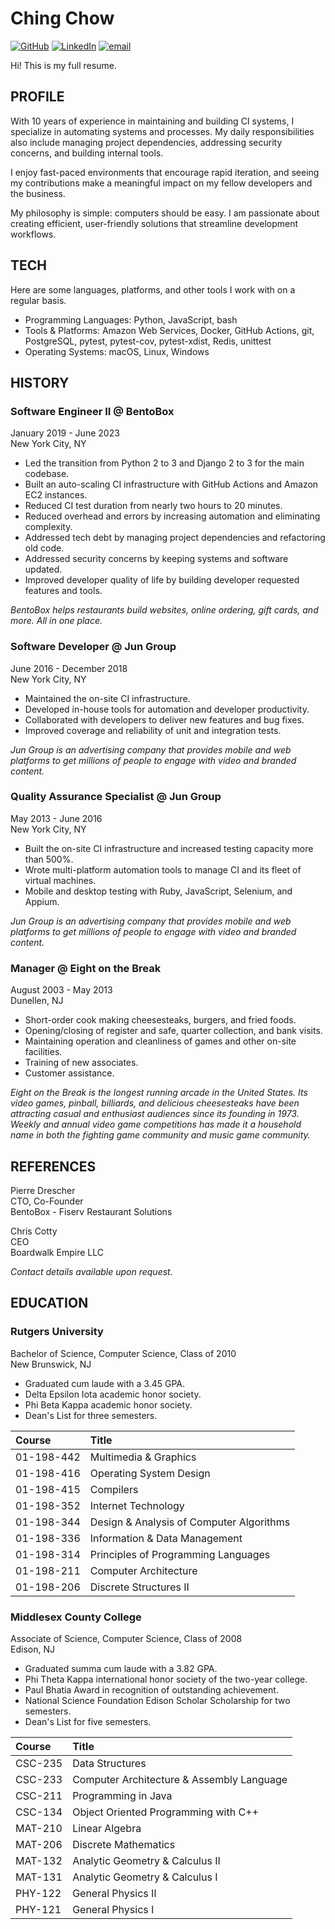 # Ching Chow

[![GitHub](https://img.shields.io/badge/github--lightgrey.svg)](https://github.com/chingc) [![LinkedIn](https://img.shields.io/badge/linkedin--blue.svg)](https://www.linkedin.com/in/chingc) [![email](https://img.shields.io/badge/email--brightgreen.svg)](mailto:ching64@proton.me?subject=About%20your%20resume%20on%20GitHub)

Hi! This is my full resume.

## PROFILE

With 10 years of experience in maintaining and building CI systems, I specialize in automating systems and processes. My daily responsibilities also include managing project dependencies, addressing security concerns, and building internal tools.

I enjoy fast-paced environments that encourage rapid iteration, and seeing my contributions make a meaningful impact on my fellow developers and the business.

My philosophy is simple: computers should be easy. I am passionate about creating efficient, user-friendly solutions that streamline development workflows.

## TECH

Here are some languages, platforms, and other tools I work with on a regular basis.

- Programming Languages: Python, JavaScript, bash
- Tools & Platforms: Amazon Web Services, Docker, GitHub Actions, git, PostgreSQL, pytest, pytest-cov, pytest-xdist, Redis, unittest
- Operating Systems: macOS, Linux, Windows

## HISTORY

### Software Engineer II @ BentoBox

January 2019 - June 2023<br/>
New York City, NY

- Led the transition from Python 2 to 3 and Django 2 to 3 for the main codebase.
- Built an auto-scaling CI infrastructure with GitHub Actions and Amazon EC2 instances.
- Reduced CI test duration from nearly two hours to 20 minutes.
- Reduced overhead and errors by increasing automation and eliminating complexity.
- Addressed tech debt by managing project dependencies and refactoring old code.
- Addressed security concerns by keeping systems and software updated.
- Improved developer quality of life by building developer requested features and tools.

_BentoBox helps restaurants build websites, online ordering, gift cards, and more. All in one place._

### Software Developer @ Jun Group

June 2016 - December 2018<br/>
New York City, NY

- Maintained the on-site CI infrastructure.
- Developed in-house tools for automation and developer productivity.
- Collaborated with developers to deliver new features and bug fixes.
- Improved coverage and reliability of unit and integration tests.

_Jun Group is an advertising company that provides mobile and web platforms to get millions of people to engage with video and branded content._

### Quality Assurance Specialist @ Jun Group

May 2013 - June 2016<br/>
New York City, NY

- Built the on-site CI infrastructure and increased testing capacity more than 500%.
- Wrote multi-platform automation tools to manage CI and its fleet of virtual machines.
- Mobile and desktop testing with Ruby, JavaScript, Selenium, and Appium.

_Jun Group is an advertising company that provides mobile and web platforms to get millions of people to engage with video and branded content._

### Manager @ Eight on the Break

August 2003 - May 2013<br/>
Dunellen, NJ

- Short-order cook making cheesesteaks, burgers, and fried foods.
- Opening/closing of register and safe, quarter collection, and bank visits.
- Maintaining operation and cleanliness of games and other on-site facilities.
- Training of new associates.
- Customer assistance.

_Eight on the Break is the longest running arcade in the United States. Its video games, pinball, billiards, and delicious cheesesteaks have been attracting casual and enthusiast audiences since its founding in 1973. Weekly and annual video game competitions has made it a household name in both the fighting game community and music game community._

## REFERENCES

Pierre Drescher<br/>
CTO, Co-Founder<br/>
BentoBox - Fiserv Restaurant Solutions

Chris Cotty<br/>
CEO<br/>
Boardwalk Empire LLC

_Contact details available upon request._

## EDUCATION

### Rutgers University

Bachelor of Science, Computer Science, Class of 2010<br/>
New Brunswick, NJ

- Graduated cum laude with a 3.45 GPA.
- Delta Epsilon Iota academic honor society.
- Phi Beta Kappa academic honor society.
- Dean's List for three semesters.

| Course     | Title                                    |
| :--------- | :--------------------------------------- |
| 01-198-442 | Multimedia & Graphics                    |
| 01-198-416 | Operating System Design                  |
| 01-198-415 | Compilers                                |
| 01-198-352 | Internet Technology                      |
| 01-198-344 | Design & Analysis of Computer Algorithms |
| 01-198-336 | Information & Data Management            |
| 01-198-314 | Principles of Programming Languages      |
| 01-198-211 | Computer Architecture                    |
| 01-198-206 | Discrete Structures II                   |

### Middlesex County College

Associate of Science, Computer Science, Class of 2008<br/>
Edison, NJ

- Graduated summa cum laude with a 3.82 GPA.
- Phi Theta Kappa international honor society of the two-year college.
- Paul Bhatia Award in recognition of outstanding achievement.
- National Science Foundation Edison Scholar Scholarship for two semesters.
- Dean's List for five semesters.

| Course  | Title                                     |
| :------ | :---------------------------------------- |
| CSC-235 | Data Structures                           |
| CSC-233 | Computer Architecture & Assembly Language |
| CSC-211 | Programming in Java                       |
| CSC-134 | Object Oriented Programming with C++      |
| MAT-210 | Linear Algebra                            |
| MAT-206 | Discrete Mathematics                      |
| MAT-132 | Analytic Geometry & Calculus II           |
| MAT-131 | Analytic Geometry & Calculus I            |
| PHY-122 | General Physics II                        |
| PHY-121 | General Physics I                         |
